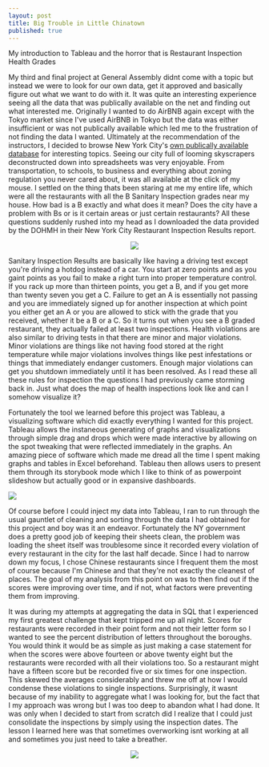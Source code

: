 ```yaml
---
layout: post
title: Big Trouble in Little Chinatown
published: true
---
```


My introduction to Tableau and the horror that is Restaurant Inspection Health Grades

My third and final project at General Assembly didnt come with a topic but instead we were to look for our own data, get it approved and basically figure out what we want to do with it. It was quite an interesting experience seeing all the data that was publically available on the net and finding out what interested me. Originally I wanted to do AirBNB again except with the Tokyo market since I've used AirBNB in Tokyo but the data was either insufficient or was not publically available which led me to the frustration of not finding the data I wanted. Ultimately at the recommendation of the instructors, I decided to browse New York City's [own publically available database](https://opendata.cityofnewyork.us/) for interesting topics. Seeing our city full of looming skyscrapers deconstructed down into spreadsheets was very enjoyable. From transportation, to schools, to business and everything about zoning regulation you never cared about, it was all available at the click of my mouse. I settled on the thing thats been staring at me my entire life, which were all the restaurants with all the B Sanitary Inspection grades near my house. How bad is a B exactly and what does it mean? Does the city have a problem with Bs or is it certain areas or just certain restaurants? All these questions suddenly rushed into my head as I downloaded the data provided by the DOHMH in their New York City Restaurant Inspection Results report.

<p align="center">
<img src="http://newyork.seriouseats.com/images/20100728sanitation.jpg"/>
</p>

Sanitary Inspection Results are basically like having a driving test except you're driving a hotdog instead of a car. You start at zero points and as you gaint points as you fail to make a right turn into proper temperature control. If you rack up more than thirteen points, you get a B, and if you get more than twenty seven you get a C. Failure to get an A is essentially not passing and you are immediately signed up for another inspection at which point you either get an A or you are allowed to stick with the grade that you received, whether it be a B or a C. So it turns out when you see a B graded restaurant, they actually failed at least two inspections. Health violations are also similar to driving tests in that there are minor and major violations. Minor violations are things like not having food stored at the right temperature while major violations involves things like pest infestations or things that immediately endanger customers. Enough major violations can get you shutdown immediately until it has been resolved. As I read these all these rules for inspection the questions I had previously came storming back in. Just what does the map of health inspections look like and can I somehow visualize it?

Fortunately the tool we learned before this project was Tableau, a visualizing software which did exactly everything I wanted for this project. Tableau allows the instaneous generating of graphs and visualizations through simple drag and drops which were made interactive by allowing on the spot tweaking that were reflected immediately in the graphs. An amazing piece of software which made me dread all the time I spent making graphs and tables in Excel beforehand. Tableau then allows users to present them through its storybook mode which I like to think of as powerpoint slideshow but actually good or in expansive dashboards.

<img src="http://i.imgur.com/CAMqP3B.jpg">

Of course before I could inject my data into Tableau, I ran to run through the usual gauntlet of cleaning and sorting through the data I had obtained for this project and boy was it an endeavor. Fortunately the NY government does a pretty good job of keeping their sheets clean, the problem was loading the sheet itself was troublesome since it recorded every violation of every restaurant in the city for the last half decade. Since I had to narrow down my focus, I chose Chinese restaurants since I frequent them the most of course because I'm Chinese and that they're not exactly the cleanest of places. The goal of my analysis from this point on was to then find out if the scores were improving over time, and if not, what factors were preventing them from improving.

It was during my attempts at aggregating the data in SQL that I experienced my first greatest challenge that kept tripped me up all night. Scores for restaurants were recorded in their point form and not their letter form so I wanted to see the percent distribution of letters throughout the boroughs. You would think it would be as simple as just making a case statement for when the scores were above fourteen or above twenty eight but the restaurants were recorded with all their violations too. So a restaurant might have a fifteen score but be recorded five or six times for one inspection. This skewed the averages considerably and threw me off at how I would condense these violations to single inspections. Surprisingly, it wasnt because of my inability to aggregate what I was looking for, but the fact that I my approach was wrong but I was too deep to abandon what I had done. It was only when I decided to start from scratch did I realize that I could just consolidate the inspections by simply using the inspection dates. The lesson I learned here was that sometimes overworking isnt working at all and sometimes you just need to take a breather. 

<p align="center">
<img src="http://i.imgur.com/OxG5VQg.png">
</p>
